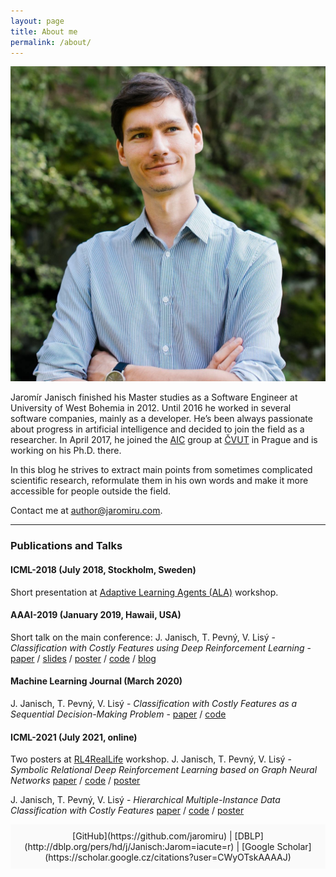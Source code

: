 ```yaml
---
layout: page
title: About me
permalink: /about/
---
```


<img class="w70" src="/media/about/jaromir.jpeg" alt="Jaromír Janisch"/>

Jaromír Janisch finished his Master studies as a Software Engineer at University of West Bohemia in 2012. Until 2016 he worked in several software companies, mainly as a developer. He’s been always passionate about progress in artificial intelligence and decided to join the field as a researcher. In April 2017, he joined the [AIC](http://aic.fel.cvut.cz/) group at [ČVUT](https://www.fel.cvut.cz/en/) in Prague and is working on his Ph.D. there.

In this blog he strives to extract main points from sometimes complicated scientific research, reformulate them in his own words and make it more accessible for people outside the field.

Contact me at <span style="text-decoration: underline;">author@jaromiru.com</span>.

<hr />

### Publications and Talks

#### ICML-2018 (July 2018, Stockholm, Sweden)
Short presentation at [Adaptive Learning Agents (ALA)](http://ala2018.it.nuigalway.ie/) workshop.
<!-- J. Janisch, T. Pevný, V. Lisý - *Classification with Costly Features using Deep Reinforcement Learning*, [online version](http://ala2018.it.nuigalway.ie/papers/ALA_2018_paper_24.pdf). -->

#### AAAI-2019 (January 2019, Hawaii, USA)
Short talk on the main conference: J. Janisch, T. Pevný, V. Lisý - *Classification with Costly Features using Deep Reinforcement Learning* - [paper](/media/about/aaai19_cwcf_paper.pdf) / [slides](/media/about/aaai19_cwcf_talk.pdf) / [poster](/media/about/aaai19_cwcf_poster.pdf) / [code](https://github.com/jaromiru/cwcf) / [blog](/2019/02/07/hands-on-classification-with-costly-features/)

#### Machine Learning Journal (March 2020)
J. Janisch, T. Pevný, V. Lisý - *Classification with Costly Features as a Sequential Decision-Making Problem* - [paper](https://rdcu.be/b2j00) / [code](https://github.com/jaromiru/cwcf/tree/lagrange)

#### ICML-2021 (July 2021, online)
Two posters at [RL4RealLife](https://sites.google.com/view/RL4RealLife#h.p_E8GavvJ-X7nT) workshop.
J. Janisch, T. Pevný, V. Lisý - *Symbolic Relational Deep Reinforcement Learning based on Graph Neural Networks* [paper](https://drive.google.com/file/d/15ThfxP2_9RIxDvA_aGjiX3chpmXaeOLN/view?usp=sharing) / [code](https://github.com/jaromiru/sr-drl) / [poster](/media/about/icml21_rrl_poster.pdf)

J. Janisch, T. Pevný, V. Lisý - *Hierarchical Multiple-Instance Data Classification with Costly Features* [paper](https://drive.google.com/file/d/1YKS3FK_3xKljNDVVkq2N6nbBLqqzRYEi/view?usp=sharing) / [code](https://github.com/jaromiru/rcwcf) / [poster](/media/about/icml21_rcwcf_poster.pdf)

<div style="padding: 10px; background-color: #fafafa; text-align: center;" markdown="1">
[GitHub](https://github.com/jaromiru) | [DBLP](http://dblp.org/pers/hd/j/Janisch:Jarom=iacute=r) | [Google Scholar](https://scholar.google.cz/citations?user=CWyOTskAAAAJ)
</div>